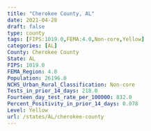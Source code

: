 ```yaml
---
title: "Cherokee County, AL"
date: 2021-04-28
draft: false
type: county
tags: [FIPS:1019.0,FEMA:4.0,Non-core,Yellow]
categories: [AL]
County: Cherokee County
State: AL
FIPS: 1019.0
FEMA_Region: 4.0
Population: 26196.0
NCHS_Urban_Rural_Classification: Non-core
Tests_in_prior_14_days: 218.0
Fourteen_day_test_rate_per_100000: 832.0
Percent_Positivity_in_prior_14_days: 0.078
Level: Yellow
url: /states/AL/cherokee-county
---
```




